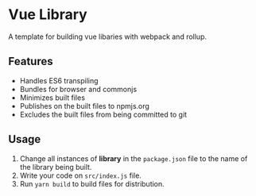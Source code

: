 # Vue Library

A template for building vue libaries with webpack and rollup.

## Features

- Handles ES6 transpiling
- Bundles for browser and commonjs
- Minimizes built files
- Publishes on the built files to npmjs.org
- Excludes the built files from being committed to git

## Usage

1. Change all instances of **library** in the `package.json` file to the name of
   the library being built.
2. Write your code on `src/index.js` file.
3. Run `yarn build` to build files for distribution.
